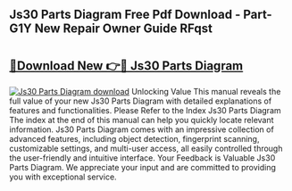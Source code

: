 ## Js30 Parts Diagram Free Pdf Download - Part-G1Y New Repair Owner Guide RFqst

# <h2><a href="http://dfqjuuu.blite.top/?on=Js30+Parts+Diagram">🔗Download New 👉🔴 Js30 Parts Diagram</a></h2>

[![Js30 Parts Diagram download](https://i.imgur.com/lujVjoI.png)](http://dfqjuuu.blite.top/?on=Js30+Parts+Diagram)
Unlocking Value This manual reveals the full value of your new Js30 Parts Diagram with detailed explanations of features and functionalities. Please Refer to the Index Js30 Parts Diagram The index at the end of this manual can help you quickly locate relevant information. Js30 Parts Diagram comes with an impressive collection of advanced features, including object detection, fingerprint scanning, customizable settings, and multi-user access, all easily controlled through the user-friendly and intuitive interface. Your Feedback is Valuable Js30 Parts Diagram. We appreciate your input and are committed to providing you with exceptional service.

